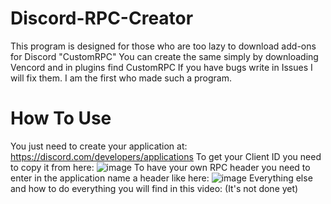 # Discord-RPC-Creator
This program is designed for those who are too lazy to download add-ons for Discord "CustomRPC"
You can create the same simply by downloading Vencord and in plugins find CustomRPC
If you have bugs write in Issues I will fix them. I am the first who made such a program.
# How To Use
You just need to create your application at: https://discord.com/developers/applications
To get your Client ID you need to copy it from here:
![image](https://github.com/misha27317/Discord-RPC-Creator/assets/126237284/b79f2b3a-4863-4ee8-aff4-cd55ff31cb8b)
To have your own RPC header you need to enter in the application name a header like here:
![image](https://github.com/misha27317/Discord-RPC-Creator/assets/126237284/1c17e3c7-79f2-46fe-8d7c-6fc5afe5fd7b)
Everything else and how to do everything you will find in this video: (It's not done yet)

